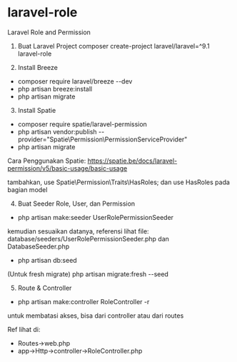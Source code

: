 # laravel-role
Laravel Role and Permission

1. Buat Laravel Project
composer create-project laravel/laravel=^9.1 laravel-role

2. Install Breeze
- composer require laravel/breeze --dev
- php artisan breeze:install
- php artisan migrate

3. Install Spatie
- composer require spatie/laravel-permission
- php artisan vendor:publish --provider="Spatie\Permission\PermissionServiceProvider"
- php artisan migrate

Cara Penggunakan Spatie:
https://spatie.be/docs/laravel-permission/v5/basic-usage/basic-usage

tambahkan, 
use Spatie\Permission\Traits\HasRoles;
dan use HasRoles
pada bagian model

4. Buat Seeder Role, User, dan Permission
- php artisan make:seeder UserRolePermissionSeeder

kemudian sesuaikan datanya, referensi lihat file: database/seeders/UserRolePermissionSeeder.php
dan DatabaseSeeder.php

- php artisan db:seed

(Untuk fresh migrate)
php artisan migrate:fresh --seed

5. Route & Controller
- php artisan make:controller RoleController -r

untuk membatasi akses, bisa dari controller atau dari routes

Ref lihat di:
- Routes->web.php
- app->Http->controller->RoleController.php